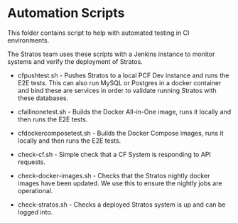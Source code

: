 # Automation Scripts

This folder contains script to help with automated testing in CI environments.

The Stratos team uses these scripts with a Jenkins instance to monitor systems and verify the deployment of Stratos.

- cfpushtest.sh - Pushes Stratos to a local PCF Dev instance and runs the E2E tests. This can also run MySQL or Postgres in a docker container and bind these are services in order to validate running Stratos with these databases.

- cfallinonetest.sh - Builds the Docker All-in-One image, runs it locally and then runs the E2E tests.

- cfdockercomposetest.sh - Builds the Docker Compose images, runs it locally and then runs the E2E tests.

- check-cf.sh - Simple check that a CF System is responding to API requests.

- check-docker-images.sh - Checks that the Stratos nightly docker images have been updated. We use this to ensure the nightly jobs are operational.

- check-stratos.sh - Checks a deployed Stratos system is up and can be logged into.
